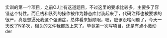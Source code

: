 实训的第一个项目，之前OJ上有这道题目，不过这里的要求比较多，主要多了容错这个特性。而且栈和队列的操作被作为静态库封装起来了，代码注释也被要求的很严，真是想逼死我这个强迫症，总体看来挺顺眼，嗯，应该没啥问题了，今天一天改了N多次，相关的文件我都放上来了。毕竟第一次写项目，还是有点小激动der
